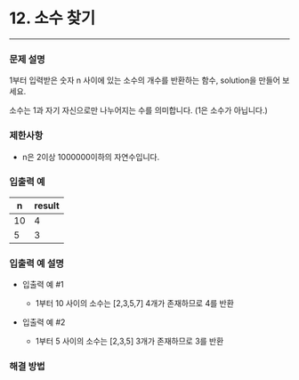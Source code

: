# 12. 소수 찾기

-- -- 

### 문제 설명

1부터 입력받은 숫자 n 사이에 있는 소수의 개수를 반환하는 함수, solution을 만들어 보세요.

소수는 1과 자기 자신으로만 나누어지는 수를 의미합니다.
(1은 소수가 아닙니다.)

### 제한사항

* n은 2이상 1000000이하의 자연수입니다.

### 입출력 예

| n   | result |
|-----|--------|
| 10	 | 4      |
| 5	  | 3      |

### 입출력 예 설명

* 입출력 예 #1
    * 1부터 10 사이의 소수는 [2,3,5,7] 4개가 존재하므로 4를 반환

* 입출력 예 #2
    * 1부터 5 사이의 소수는 [2,3,5] 3개가 존재하므로 3를 반환

### 해결 방법

